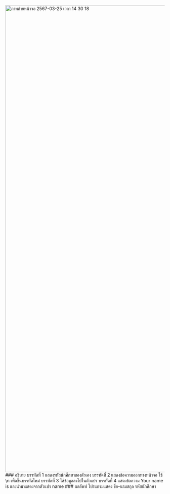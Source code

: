 <img width="1470" alt="ภาพถ่ายหน้าจอ 2567-03-25 เวลา 14 30 18" src="https://github.com/omelaweng/03376836-OOP-2566-Lab-03-65030027/assets/144561325/b79cc201-43d5-4013-97e1-6419201f078f">
### อธิบาย 
บรรทัดที่ 1 แสดงรหัสนักศึกษาของตัวเอง บรรทัดที่ 2 แสดงข้อความออกทางหน้าจอ ใช้ \n เพื่อขึ้นบรรทัดใหม่ บรรทัดที่ 3 ใส่ข้อมูลลงไปในตัวแปร บรรทัดที่ 4 แสดงข้อความ Your name is และนำมาแสดงจากตัวแปร name
### ผลลัพท์ 
โปรแกรมแสดง ชื่อ-นามสกุล รหัสนักศึกษา
